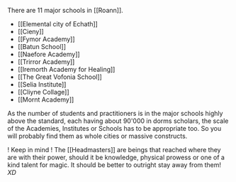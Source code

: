 There are 11 major schools in [[Roann]].
- [[Elemental city of Echath]]
- [[Cieny]]
- [[Fymor Academy]]
- [[Batun School]]
- [[Naefore Academy]]
- [[Trirror Academy]]
- [[Iremorth Academy for Healing]]
- [[The Great Vofonia School]]
- [[Selia Institute]]
- [[Cliyne Collage]]
- [[Mornt Academy]]


As the number of students and practitioners is in the major schools highly above the standard, each having about 90'000 in dorms scholars, the scale of the Academies, Institutes or Schools has to be appropriate too. So you will probably find them as whole cities or massive constructs.

! Keep in mind !
The [[Headmasters]] are beings that reached where they are with their power, should it be knowledge, physical prowess or one of a kind talent for magic. It should be better to outright stay away from them! *XD*
